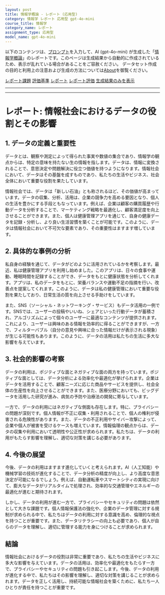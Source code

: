 ```yaml
---
layout: post
title: 情報学概論 - レポート (応用型)
category: 情報学 レポート 応用型 gpt-4o-mini
course_title: 情報学
category_name: レポート
assignment_type: 応用型
model_name: gpt-4o-mini
---
```


以下のコンテンツは、[プロンプト](https://github.com/takedatoshiyuki/synthetic_assignments/tree/main/generated/情報学/gpt-4o-mini/prompt_レポート-応用型.md)を入力して、AI (gpt-4o-mini) が生成した「[情報学概論](/contents/情報学/)」のレポートです。このページは生成結果から自動的に作成されているため、表示が乱れている場合があることをご容赦ください。
データセット作成の目的と利用上の注意および生成の方法については[About](/About)を御覧ください。

[レポート課題](../レポート課題-応用型)
[評価基準](../評価基準-応用型)
[レポート](../レポート-応用型)
[レポート評価](../レポート評価-応用型)
[生成結果のみを表示](https://github.com/takedatoshiyuki/synthetic_assignments/tree/main/generated/情報学/gpt-4o-mini/レポート-応用型.md)
  

***
***
  
# レポート: 情報社会におけるデータの役割とその影響

## 1. データの定義と重要性

データとは、観察や測定によって得られた事実や数値の集合であり、情報学の観点からは、特定の意味を持たない生の情報を指します。データは、情報に変換されることで、意思決定や問題解決に役立つ価値を持つようになります。情報社会において、データはその基盤を成すものであり、私たちの生活やビジネス、社会全体において重要な役割を果たしています。

情報社会では、データは「新しい石油」とも称されるほど、その価値が高まっています。データの収集、分析、活用は、企業の競争力を高める要因となり、個人の生活を豊かにする手段ともなっています。例えば、企業は顧客の購買履歴や行動データを分析することで、マーケティング戦略を最適化し、顧客満足度を向上させることができます。また、個人は健康管理アプリを通じて、自身の健康データを記録・分析し、より良い生活習慣を築くことが可能です。このように、データは情報社会において不可欠な要素であり、その重要性はますます増しています。

## 2. 具体的な事例の分析

私自身の経験を通じて、データがどのように活用されているかを考察します。最近、私は健康管理アプリを利用し始めました。このアプリは、日々の食事や運動、睡眠時間を記録することができ、データをもとに健康状態を分析してくれます。アプリは、私のデータをもとに、栄養バランスや運動不足の指摘を行い、改善点を提案してくれます。このように、データは私の健康管理において重要な役割を果たしており、日常生活の質を向上させる手助けをしています。

また、SNS（ソーシャル・ネットワーキング・サービス）もデータ活用の一例です。SNSでは、ユーザーの投稿やいいね、シェアといった行動データが蓄積され、アルゴリズムによって個々のユーザーに最適なコンテンツが提供されます。これにより、ユーザーは興味のある情報を効率的に得ることができますが、一方で、フィルターバブル（自分の意見や興味に合った情報だけが表示される現象）が生じる可能性もあります。このように、データの活用は私たちの生活に多大な影響を与えています。

## 3. 社会的影響の考察

データの利用は、ポジティブな面とネガティブな面の両方を持っています。ポジティブな面としては、データ分析による効率化や最適化が挙げられます。企業はデータを活用することで、顧客ニーズに応じた商品やサービスを提供し、社会全体の生産性を向上させることができます。また、医療分野においても、ビッグデータを活用した研究が進み、病気の予防や治療法の開発に寄与しています。

一方で、データの利用にはネガティブな側面も存在します。特に、プライバシーの問題が深刻です。個人情報が不正に収集・利用されることで、個人の権利が侵害される危険性があります。また、データの不正利用やサイバー攻撃によって、企業や個人が被害を受けるケースも増えています。情報倫理の観点からは、データの収集や利用において透明性や公正性が求められます。私たちは、データの利用がもたらす影響を理解し、適切な対策を講じる必要があります。

## 4. 今後の展望

今後、データの利用はますます進化していくと考えられます。AI（人工知能）や機械学習の技術が進化することで、データ分析の精度が向上し、より高度な意思決定が可能になるでしょう。例えば、自動運転車やスマートシティの実現に向けて、膨大なデータがリアルタイムで処理され、効率的な交通管理やエネルギーの最適化が進むと期待されます。

しかし、データの利用が進む一方で、プライバシーやセキュリティの問題は依然として大きな課題です。個人情報保護法の強化や、企業のデータ管理に対する規制が求められる中で、私たちはデータの利用に対する意識を高め、倫理的な視点を持つことが重要です。また、データリテラシーの向上も必要であり、個人が自らのデータを理解し、適切に管理する能力を身につけることが求められます。

## 結論

情報社会におけるデータの役割は非常に重要であり、私たちの生活やビジネスに多大な影響を与えています。データの活用は、効率化や最適化をもたらす一方で、プライバシーやセキュリティの問題も引き起こします。今後、データの利用が進化する中で、私たちはその影響を理解し、適切な対策を講じることが求められます。データを正しく活用し、持続可能な情報社会を築くために、私たち一人ひとりが責任を持つことが重要です。
